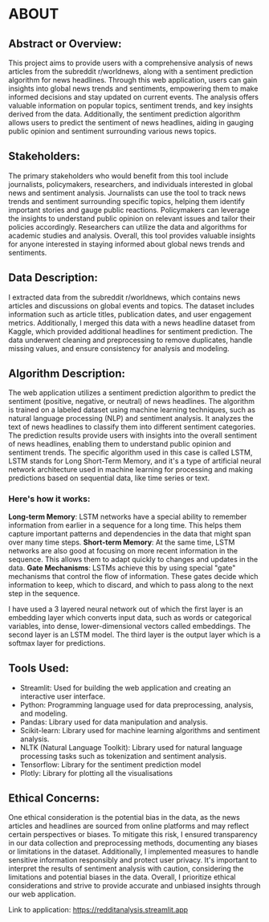 # ABOUT

## Abstract or Overview:
This project aims to provide users with a comprehensive analysis of news articles from the subreddit r/worldnews, along with a sentiment prediction algorithm for news headlines. Through this web application, users can gain insights into global news trends and sentiments, empowering them to make informed decisions and stay updated on current events. The analysis offers valuable information on popular topics, sentiment trends, and key insights derived from the data. Additionally, the sentiment prediction algorithm allows users to predict the sentiment of news headlines, aiding in gauging public opinion and sentiment surrounding various news topics.

## Stakeholders:
The primary stakeholders who would benefit from this tool include journalists, policymakers, researchers, and individuals interested in global news and sentiment analysis. Journalists can use the tool to track news trends and sentiment surrounding specific topics, helping them identify important stories and gauge public reactions. Policymakers can leverage the insights to understand public opinion on relevant issues and tailor their policies accordingly. Researchers can utilize the data and algorithms for academic studies and analysis. Overall, this tool provides valuable insights for anyone interested in staying informed about global news trends and sentiments.

## Data Description:
I extracted data from the subreddit r/worldnews, which contains news articles and discussions on global events and topics. The dataset includes information such as article titles, publication dates, and user engagement metrics. Additionally, I merged this data with a news headline dataset from Kaggle, which provided additional headlines for sentiment prediction. The data underwent cleaning and preprocessing to remove duplicates, handle missing values, and ensure consistency for analysis and modeling.

## Algorithm Description:
The web application utilizes a sentiment prediction algorithm to predict the sentiment (positive, negative, or neutral) of news headlines. The algorithm is trained on a labeled dataset using machine learning techniques, such as natural language processing (NLP) and sentiment analysis. It analyzes the text of news headlines to classify them into different sentiment categories. The prediction results provide users with insights into the overall sentiment of news headlines, enabling them to understand public opinion and sentiment trends. The specific algorithm used in this case is called LSTM, LSTM stands for Long Short-Term Memory, and it's a type of artificial neural network architecture used in machine learning for processing and making predictions based on sequential data, like time series or text. 

### Here's how it works:
**Long-term Memory**: LSTM networks have a special ability to remember information from earlier in a sequence for a long time. This helps them capture important patterns and dependencies in the data that might span over many time steps.
**Short-term Memory**: At the same time, LSTM networks are also good at focusing on more recent information in the sequence. This allows them to adapt quickly to changes and updates in the data.
**Gate Mechanisms**: LSTMs achieve this by using special "gate" mechanisms that control the flow of information. These gates decide which information to keep, which to discard, and which to pass along to the next step in the sequence.

I have used a 3 layered neural network out of which the first layer is an embedding layer which converts input data, such as words or categorical variables, into dense, lower-dimensional vectors called embeddings. The second layer is an LSTM model. The third layer is the output layer which is a softmax layer for predictions.

## Tools Used:
- Streamlit: Used for building the web application and creating an interactive user interface.
- Python: Programming language used for data preprocessing, analysis, and modeling.
- Pandas: Library used for data manipulation and analysis.
- Scikit-learn: Library used for machine learning algorithms and sentiment analysis.
- NLTK (Natural Language Toolkit): Library used for natural language processing tasks such as tokenization and sentiment analysis.
- Tensorflow: Library for the sentiment prediction model
- Plotly: Library for plotting all the visualisations

## Ethical Concerns:
One ethical consideration is the potential bias in the data, as the news articles and headlines are sourced from online platforms and may reflect certain perspectives or biases. To mitigate this risk, I ensured transparency in our data collection and preprocessing methods, documenting any biases or limitations in the dataset. Additionally, I implemented measures to handle sensitive information responsibly and protect user privacy. It's important to interpret the results of sentiment analysis with caution, considering the limitations and potential biases in the data. Overall, I prioritize ethical considerations and strive to provide accurate and unbiased insights through our web application.

Link to application: https://redditanalysis.streamlit.app
